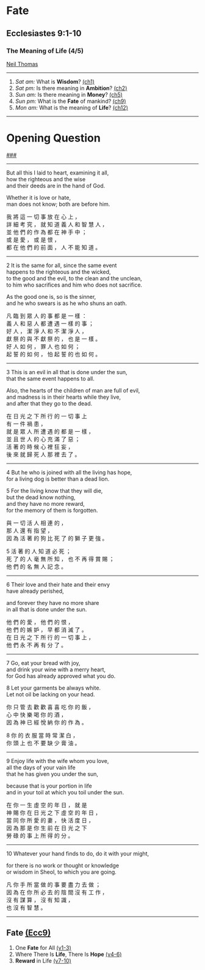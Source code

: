 <!-- .slide: <%= bg("unsplash-bSYRuzEaT5k-cemetery.jpg") %> id="title" -->
# Fate
## Ecclesiastes 9:1-10
### The Meaning of Life (4/5)

[Neil Thomas](https://unsplash.com/photos/bSYRuzEaT5k "caption")

---
<!-- .slide: <%= bg("unsplash-p0W9Q9gei4g-silhouette.jpg") %> id="series" class="outline" -->
1. *Sat am:* What is **Wisdom**? [(ch1)](# "ref")
1. *Sat pm:* Is there meaning in **Ambition**? [(ch2)](# "ref")
1. *Sun am:* Is there meaning in **Money**? [(ch5)](# "ref")
1. *Sun pm:* What is the **Fate** of mankind? [(ch9)](# "ref")
1. *Mon am:* What is the meaning of **Life**? [(ch12)](# "ref")

---
<!-- .slide: data-background="white" -->
# Opening **Question**

[###](#/outline "secret")

---
But all this I laid to heart, examining it all, <br>
how the righteous and the wise <br>
and their deeds are in the hand of God.

Whether it is love or hate,<br>
man does not know; both are before him.

<div class="zh">
我 將 這 一 切 事 放 在 心 上 ，<br>
詳 細 考 究 ， 就 知 道 義 人 和 智 慧 人 ，<br>
並 他 們 的 作 為 都 在 神 手 中 ；<br>
或 是 愛 ， 或 是 恨 ，<br>
都 在 他 們 的 前 面 ， 人 不 能 知 道 。
</div>

---
2
It is the same for all, since the same event <br>
happens to the righteous and the wicked, <br>
to the good and the evil, to the clean and the unclean, <br>
to him who sacrifices and him who does not sacrifice.

As the good one is, so is the sinner, <br>
and he who swears is as he who shuns an oath.

<div class="zh">
凡 臨 到 眾 人 的 事 都 是 一 樣 ：<br>
義 人 和 惡 人 都 遭 遇 一 樣 的 事 ；<br>
好 人 ， 潔 淨 人 和 不 潔 淨 人 ，<br>
獻 祭 的 與 不 獻 祭 的 ， 也 是 一 樣 。<br>
好 人 如 何 ， 罪 人 也 如 何 ；<br>
起 誓 的 如 何 ， 怕 起 誓 的 也 如 何 。
</div>

---
3
This is an evil in all that is done under the sun, <br>
that the same event happens to all.

Also, the hearts of the children of man are full of evil,<br>
and madness is in their hearts while they live, <br>
and after that they go to the dead.

<div class="zh">
在 日 光 之 下 所 行 的 一 切 事 上<br>
有 一 件 禍 患 ，<br>
就 是 眾 人 所 遭 遇 的 都 是 一 樣 ，<br>
並 且 世 人 的 心 充 滿 了 惡 ；<br>
活 著 的 時 候 心 裡 狂 妄 ，<br>
後 來 就 歸 死 人 那 裡 去 了 。
</div>

---
4
But he who is joined with all the living has hope, <br>
for a living dog is better than a dead lion.

5
For the living know that they will die, <br>
but the dead know nothing, <br>
and they have no more reward,<br>
for the memory of them is forgotten.

<div class="zh">
與 一 切 活 人 相 連 的 ，<br>
那 人 還 有 指 望 ，<br>
因 為 活 著 的 狗 比 死 了 的 獅 子 更 強 。<br>

5
活 著 的 人 知 道 必 死 ；<br>
死 了 的 人 毫 無 所 知 ， 也 不 再 得 賞 賜 ；<br>
他 們 的 名 無 人 記 念 。
</div>

---
6
Their love and their hate and their envy <br>
have already perished,

and forever they have no more share <br>
in all that is done under the sun.

<div class="zh">
他 們 的 愛 ， 他 們 的 恨 ，<br>
他 們 的 嫉 妒 ， 早 都 消 滅 了 。<br>
在 日 光 之 下 所 行 的 一 切 事 上 ，<br>
他 們 永 不 再 有 分 了 。
</div>

---
7
Go, eat your bread with joy, <br>
and drink your wine with a merry heart, <br>
for God has already approved what you do.

8
Let your garments be always white. <br>
Let not oil be lacking on your head.

<div class="zh">
你 只 管 去 歡 歡 喜 喜 吃 你 的 飯 ，<br>
心 中 快 樂 喝 你 的 酒 ，<br>
因 為 神 已 經 悅 納 你 的 作 為 。<br>

8
你 的 衣 服 當 時 常 潔 白 ，<br>
你 頭 上 也 不 要 缺 少 膏 油 。
</div>

---
9
Enjoy life with the wife whom you love, <br>
all the days of your vain life <br>
that he has given you under the sun,

because that is your portion in life <br>
and in your toil at which you toil under the sun.

<div class="zh">
在 你 一 生 虛 空 的 年 日 ， 就 是 <br>
神 賜 你 在 日 光 之 下 虛 空 的 年 日 ，<br>
當 同 你 所 愛 的 妻 ， 快 活 度 日 ，<br>
因 為 那 是 你 生 前 在 日 光 之 下<br>
勞 碌 的 事 上 所 得 的 分 。
</div>

---
10
Whatever your hand finds to do, do it with your might,

for there is no work or thought or knowledge <br>
or wisdom in Sheol, to which you are going.

<div class="zh">
凡 你 手 所 當 做 的 事 要 盡 力 去 做 ；<br>
因 為 在 你 所 必 去 的 陰 間 沒 有 工 作 ，<br>
沒 有 謀 算 ， 沒 有 知 識 ， <br>
也 沒 有 智 慧 。
</div>

---
<!-- .slide: <%= bg("unsplash-bSYRuzEaT5k-cemetery.jpg") %> id="outline" class="outline" -->
## Fate [(Ecc9)](# "ref")
1. One **Fate** for All [(v1-3)](# "ref")
2. Where There Is **Life**, There Is **Hope** [(v4-6)](# "ref")
3. **Reward** in Life [(v7-10)](# "ref")

